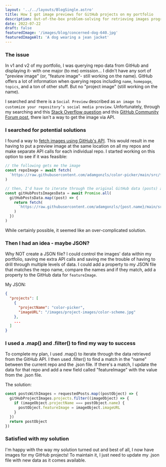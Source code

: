```yaml
---
layout: '../../layouts/BlogSingle.astro'
title: How I got image previews for GitHub projects on my portfolio
description: Out-of-the-box problem-solving for retrieving images programmatically
date: 2022-07-22
draft: false
featuredImage: '/images/blog/concerned-dog-640.jpg'
featuredImageAlt: 'A dog wearing a jean jacket'
---
```


### The issue

In v1 and v2 of my portfolio, I was querying repo data from GitHub and displaying it- with one major (to me) omission... I didn't have any sort of "preview image" (or, "feature image"- still working on the name). GitHub offers a lot of information when querying repos including `name`, `homepage`, `topics`, and a ton of other stuff. But no "project image" (still working on the name).

I searched and there is a `Social Preview` described as `an image to customize your repository’s social media preview`. Unfortunately, through my searching and this [Stack Overflow question](https://stackoverflow.com/questions/60381683/how-to-get-the-social-preview-of-a-github-project) and this [GitHub Community Forum post](https://github.community/t/github-api-how-to-get-social-image/138890), there isn't a way to get the image via API.

### I searched for potential solutions

I found a way to [fetch images using GitHub's API](https://stackoverflow.com/questions/59689516/is-there-any-way-to-fetch-images-using-githubs-api). This would result in me having to put a preview image at the same location on all my repos and make separate API calls for each individual repo. I started working on this option to see if it was feasible:

```js
// the following gets me the image
const repoImage = await fetch(
  `https://raw.githubusercontent.com/adamgonzls/color-picker/main/src/favicon.svg`
)

// then, I'd have to iterate through the original GitHub data (posts) and it'd look something like this:
const gitHubPostsImagesData = await Promise.all(
  gitHubPostsData.map((post) => {
    return fetch(
      `https://raw.githubusercontent.com/adamgonzls/{post.name}/main/src/favicon.svg`
    )
  })
)
```

While certainly possible, it seemed like an over-complicated solution.

### Then I had an idea - maybe JSON?

Why NOT create a JSON file? I could control the images' data within my portfolio, saving me extra API calls and saving me the trouble of having to drill through multiple levels of data. I could add a property to my JSON file that matches the repo name, compare the names and if they match, add a property to the GitHub data for `featureImage`.

My JSON:

```json
{
  "projects": [
    {
      "projectName": "color-picker",
      "imageURL": "/images/project-images/color-scheme.jpg"
    },
    ...
  ]
}

```

### I used a .map() and .filter() to find my way to success

To complete my plan, I used .map() to iterate through the data retrieved from the GitHub API. I then used .filter() to find a match in the "name" between the current repo and the .json file. If there's a match, I update the data for that repo and add a new field called "featureImage" with the value from the .json file.

The solution:

```js
const postsWithImages = requestedPosts.map((postObject) => {
  gitHubProjectImages.projects.filter((imageObject) => {
    if (imageObject.projectName === postObject.name) {
      postObject.featureImage = imageObject.imageURL
    }
  })
  return postObject
})
```

### Satisfied with my solution

I'm happy with the way my solution turned out and best of all, I now have images for my GitHub projects! To maintain it, I just need to update my .json file with new data as it comes available.
